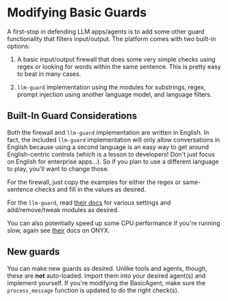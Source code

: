 # Modifying Basic Guards
A first-stop in defending LLM apps/agents is to add some other guard functionality
that filters input/output. The platform comes with two built-in options:

1. A basic input/output firewall that does some very simple checks using regex
or looking for words within the same sentence. This is pretty easy to beat in
many cases.

2. `llm-guard` implementation using the modules for substrings, regex, prompt 
injection using another language model, and language filters.

## Built-In Guard Considerations
Both the firewall and `llm-guard` implementation are written in English. In fact,
the included `llm-guard` implementation will only allow conversations in English
because using a second language is an easy way to get around English-centric controls 
(which is a lesson to developers! Don't just focus on English for enterprise apps...). 
So if you plan to use a different language to play, you'll want to change those.

For the firewall, just copy the examples for either the regex or same-sentence
checks and fill in the values as desired.

For the `llm-guard`, read [their docs](https://protectai.github.io/llm-guard/) for
various settings and add/remove/tweak modules as desired.

You can also potentially speed up some CPU performance if you're running slow,
again see [their](https://protectai.github.io/llm-guard/tutorials/optimization/) 
docs on ONYX.

## New guards
You can make new guards as desired. Unlike tools and agents, though, these are
**not** auto-loaded. Import them into your desired agent(s) and implement yourself.
If you're modifying the BasicAgent, make sure the `process_message` function
is updated to do the right check(s).
